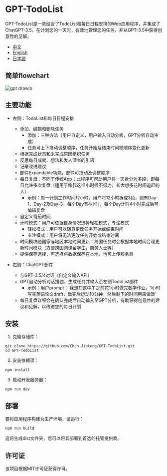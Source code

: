 # GPT-TodoList

GPT-TodoList是一款结合了TodoList和每日日程安排的Web应用程序，并集成了ChatGPT-3.5。在计划您的一天时，有效地管理您的任务，并从GPT-3.5中获得创意性的见解。


- [中文](./zh/README.md)
- [English](./README.md)
- [日本語](./jp/README.md)
## 简单flowchart
![gpt drawio](https://user-images.githubusercontent.com/77313997/236971290-f90bc8bd-1606-4511-b190-e346c1a1d018.png)


## 主要功能

- 左侧：TodoList和每日日程安排
  - 添加、编辑和删除任务
    - 添加：三种方法（用户自定义，用户输入自动分析，GPT分析自动生成）
    - 任务可上下拖动调整顺序，任务开始及结束时间随顺序变化更新
  - 根据完成状态和未完成原因组织任务
  - 反思每日成就、想法和发人深省的引语
  - 记录改进建议
  - 部件Expandable功能，部件可拖动及调整顺序
  - 每日复盘：不同于传统App；此程序可帮助用户将一天拆分为多段，即每日允许多次复盘（适用于像我这样小时候不努力，长大想多花时间追赶的人）
    - 示例：周一计划工作时间12小时，用户将12小时拆成3段，则有Day-1，Day-2及Day-3，每个Day有4小时，每个Day计时4小时完成后可编辑复盘
  - 自定义番茄时间
  - 计时模式：用户可依据自身情况选择轻松模式，专注模式
    - 轻松模式：用户可以随意更改任务开始或结束时间
    - 专注模式：用户将无法更改任务开始或结束时间
  - 时间模块随国家与地区本地时间更新：跨国任务时会根据本地时间合理更新时间模块（方便跨国网课留学生，商务人士等）
  - 提供保存选择，可选择将数据保存在本地，也可上传服务器

- 右侧：ChatGPT部件
  - 与GPT-3.5/4对话（自定义输入API）
  - GPT自动分析对话描述，生成任务并输入至左侧TodoList部件
    - 示例：用户prompt：‘我想在这中午之前花1小时做完数学作业，1小时写完英语论文draft，做完后运动10分钟，然后剩下的时间用来做饭’
  - 每日复盘详细会在确认完成后自动输入至GPT分析，有助获得创意性的建议和见解，以改进您的每日计划

## 安装
1. 克隆存储库：
```
git clone https://github.com/Chen-Jieteng/GPT-TodoList.git
cd GPT-TodoList
```

2. 安装依赖项：
```
npm install
```

3. 启动开发服务器：
```
npm run dev
```

## 部署
要将应用程序构建为生产环境，请运行：
```
npm run build
```

这将生成dist文件夹，您可以将其部署到首选的托管提供商。

## 许可证
该项目根据MIT许可证获得许可。
